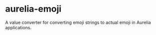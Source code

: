 # aurelia-emoji
A value converter for converting emoji strings to actual emoji in Aurelia applications.

